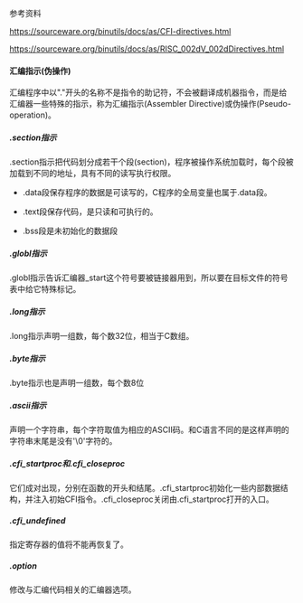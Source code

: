 参考资料

https://sourceware.org/binutils/docs/as/CFI-directives.html

https://sourceware.org/binutils/docs/as/RISC_002dV_002dDirectives.html

#### 汇编指示(伪操作)

汇编程序中以"."开头的名称不是指令的助记符，不会被翻译成机器指令，而是给汇编器一些特殊的指示，称为汇编指示(Assembler Directive)或伪操作(Pseudo-operation)。

##### .section指示

.section指示把代码划分成若干个段(section)，程序被操作系统加载时，每个段被加载到不同的地址，具有不同的读写执行权限。

- .data段保存程序的数据是可读写的，C程序的全局变量也属于.data段。

- .text段保存代码，是只读和可执行的。
- .bss段是未初始化的数据段

##### .globl指示

.globl指示告诉汇编器_start这个符号要被链接器用到，所以要在目标文件的符号表中给它特殊标记。

##### .long指示

 .long指示声明一组数，每个数32位，相当于C数组。

##### .byte指示

.byte指示也是声明一组数，每个数8位

##### .ascii指示

声明一个字符串，每个字符取值为相应的ASCII码。和C语言不同的是这样声明的字符串末尾是没有'\0'字符的。

##### .cfi_startproc和.cfi_closeproc

它们成对出现，分别在函数的开头和结尾。.cfi_startproc初始化一些内部数据结构，并注入初始CFI指令。.cfi_closeproc关闭由.cfi_startproc打开的入口。

##### .cfi_undefined

指定寄存器的值将不能再恢复了。

##### .option

修改与汇编代码相关的汇编器选项。